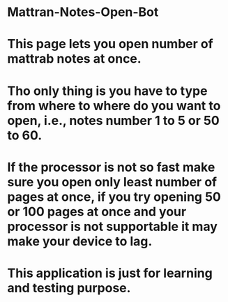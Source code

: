 # Mattran-Notes-Open-Bot
# This page lets you open number of mattrab notes at once.
# Tho only thing is you have to type from where to where do you want to open, i.e., notes number 1 to 5 or 50 to 60.
# If the processor is not so fast make sure you open only least number of pages at once, if you try opening 50 or 100 pages at once and your processor is not supportable it may make your device to lag.
# This application is just for learning and testing purpose.
